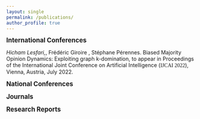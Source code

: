 ```yaml
---
layout: single
permalink: /publications/
author_profile: true
---
```


<span style="font-size:1.2em;">**International Conferences**</span>
    <p>
    <em>Hicham Lesfari,</em>, Frédéric Giroire , Stéphane Pérennes. <a>Biased Majority Opinion Dynamics: Exploiting graph k-domination</a>,
        to appear in Proceedings of the International Joint Conference on Artificial Intelligence
        (<span style="font-family: Georgia; ">IJCAI 2022</span>), Vienna, Austria, July 2022.
    </p>


<span style="font-size:1.2em;">**National Conferences**</span>

<span style="font-size:1.2em;">**Journals**</span>

<span style="font-size:1.2em;">**Research Reports**</span>

